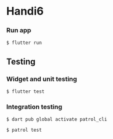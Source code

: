 # Handi6

### Run app

`$ flutter run`

## Testing

### Widget and unit testing

`$ flutter test`

### Integration testing

`$ dart pub global activate patrol_cli`

`$ patrol test`

